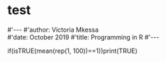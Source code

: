 # test

#'---
#'author: Victoria Mkessa     
#'date: October 2019
#'title: Programming in R
#'---

if(isTRUE(mean(rep(1, 100))==1))print(TRUE)

